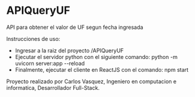 # APIQueryUF
 API para obtener el valor de UF segun fecha ingresada


Instrucciones de uso:

 * Ingresar a la raiz del proyecto /APIQueryUF
 * Ejecutar el servidor python con el siguiente comando: python -m uvicorn server:app --reload
 * Finalmente, ejecutar el cliente en ReactJS con el comando: npm start


Proyecto realizado por Carlos Vasquez, Ingeniero en computacion e informatica, Desarrollador Full-Stack.